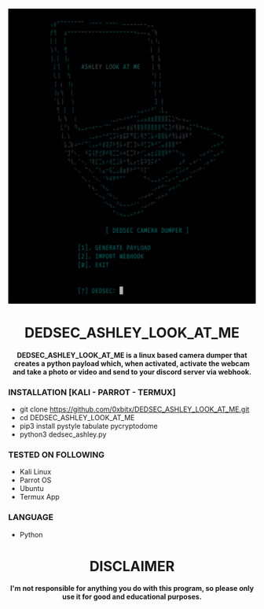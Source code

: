 
<p align="center">
<img src="https://github.com/0xbitx/DEDSEC_ASHLEY_LOOK_AT_ME/blob/main/banner.png", width="600", height="600">
</p>
<h1 align="center"> DEDSEC_ASHLEY_LOOK_AT_ME</h1>
<h4 align="center"> DEDSEC_ASHLEY_LOOK_AT_ME is a linux based camera dumper that creates a python payload which, when activated, activate the webcam and take a photo or video and send to your discord server via webhook.</h4>

### INSTALLATION [KALI - PARROT - TERMUX]
* git clone https://github.com/0xbitx/DEDSEC_ASHLEY_LOOK_AT_ME.git
* cd DEDSEC_ASHLEY_LOOK_AT_ME
* pip3 install pystyle tabulate pycryptodome
* python3 dedsec_ashley.py

### TESTED ON FOLLOWING
* Kali Linux 
* Parrot OS 
* Ubuntu
* Termux App

### LANGUAGE 
* Python

<h1 align="center"> DISCLAIMER </h1>

<h4 align="center">I'm not responsible for anything you do with this program, so please only use it for good and educational purposes. </h4>
